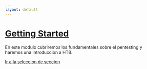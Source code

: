 ```yaml
---
layout: default
---
```


# [Getting Started](./GettingStarted.md)

En este modulo cubriremos los fundamentales sobre el pentesting y haremos una introduccion a HTB.

[Ir a la seleccion de seccion](.../indexES.md)

